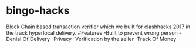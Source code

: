 # bingo-hacks
Block Chain based transaction verifier which we built for clashhacks 2017 in the track hyperlocal delivery.
#Features 
 -Built to prevent wrong person 
 -Denial Of Delivery 
 -Privacy
 -Verification by the seller
 -Track Of Money 

